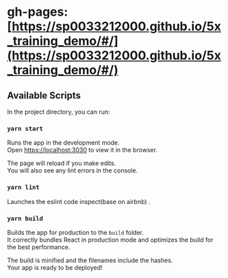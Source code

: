 # gh-pages: [https://sp0033212000.github.io/5x_training_demo/#/](https://sp0033212000.github.io/5x_training_demo/#/)

## Available Scripts

In the project directory, you can run:

### `yarn start`

Runs the app in the development mode.<br />
Open [https://localhost:3030](https://localhost:3000) to view it in the browser.

The page will reload if you make edits.<br />
You will also see any lint errors in the console.

### `yarn lint`

Launches the eslint code inspect(base on airbnb) .<br />

### `yarn build`

Builds the app for production to the `build` folder.<br />
It correctly bundles React in production mode and optimizes the build for the best performance.

The build is minified and the filenames include the hashes.<br />
Your app is ready to be deployed!

